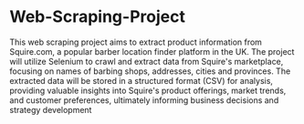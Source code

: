 # Web-Scraping-Project

This web scraping project aims to extract product information from Squire.com, a popular barber location finder platform in the UK. The project will utilize Selenium to crawl and extract data from Squire's marketplace, focusing on names of barbing shops, addresses, cities and provinces. The extracted data will be stored in a structured format (CSV) for analysis, providing valuable insights into Squire's product offerings, market trends, and customer preferences, ultimately informing business decisions and strategy development
